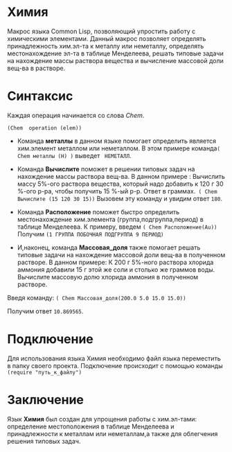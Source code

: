 # Химия

Макрос языка Common Lisp, позволяющий упростить работу с химическими элементами. 
Данный макрос позволяет определять принадлежность хим.эл-та к металлу или неметаллу, определять местонахождение эл-та в таблице Менделеева, решать типовые задачи на нахождение массы раствора вещества и вычисление массовой доли вещ-ва в растворе.

# Синтаксис

Каждая операция начинается со слова *Chem*.

```(Chem  operation (elem)) ```

- Команда **металлы** в данном языке помогает определить является хим.элемент металлом или неметаллом.
  В этом примере команда```( Chem металлы (H) )``` выведет ``` НЕМЕТАЛЛ```.


- Команда **Вычислите** поможет в решении типовых задач на нахождение массы раствора вещ-ва.
В данном примере : Вычислить массу 5%-ого раствора вещества, который надо добавить к 120 г 30 %-ого р-ра, чтобы получить 15 %-ый р-р. Ответ в граммах.``` ( Chem Вычислите (15 120 30 15))```
Вызовем  эту команду и увидим ответ ```180```.


- Команда **Расположение** поможет быстро определить местонахождение хим.элемента (группа,подгруппа,период) в таблице Менделеева. К примеру, введем
```( Chem Расположение(Au))```
Получим ```(1 ГРУППА ПОБОЧНАЯ ПОДГРУППА 9 ПЕРИОД) ```


- И,наконец, команда **Массовая_доля** также помогает решать типовые задачи на нахождение массовой доли вещ-ва в полученном растворе.
В данном примере: К 200 г 5%-ного раствора хлорида аммония добавили 15 г этой же соли и столько же граммов воды. Вычислите массовую долю хлорида аммония в полученном растворе. 

Введя команду:
```( Chem Массовая_доля(200.0 5.0 15.0 15.0))```

Получим ответ ```10.869565```.


# Подключение

Для использования языка Химия необходимо файл языка переместить в папку своего проекта. Подключение происходит с помощью команды
``` (require "путь_к_файлу")```

# Заключение

Язык **Химия** был создан для упрощения работы с хим.эл-тами: определение местоположения в таблице Менделеева и принадлежности к металлам или неметаллам,а также для облегчения решения типовых задач.

